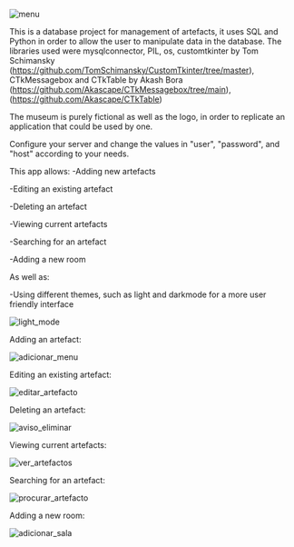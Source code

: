 ![menu](https://github.com/tiagofilip/PortfolioProjects/assets/141125110/57193d47-e9f9-4d50-b155-e11e3467d02e)


This is a database project for management of artefacts, it uses SQL and Python in order to allow the user to manipulate data in the database. 
The libraries used were mysqlconnector, PIL, os, customtkinter by Tom Schimansky (https://github.com/TomSchimansky/CustomTkinter/tree/master),
CTkMessagebox and CTkTable by Akash Bora (https://github.com/Akascape/CTkMessagebox/tree/main),
(https://github.com/Akascape/CTkTable)

The museum is purely fictional as well as the logo, in order to replicate an application that could be used by one.

Configure your server and change the values in "user", "password", and "host" according to your needs.

This app allows:
  -Adding new artefacts
  
  -Editing an existing artefact
  
  -Deleting an artefact
  
  -Viewing current artefacts
  
  -Searching for an artefact
  
  -Adding a new room

  As well as:

  -Using different themes, such as light and darkmode for a more user friendly interface

  ![light_mode](https://github.com/tiagofilip/PortfolioProjects/assets/141125110/1f12aafd-874e-404d-9832-abcfb59987be)

Adding an artefact:

  ![adicionar_menu](https://github.com/tiagofilip/PortfolioProjects/assets/141125110/c992a219-1162-437b-948b-400e1e333a93)

Editing an existing artefact:
  
  ![editar_artefacto](https://github.com/tiagofilip/PortfolioProjects/assets/141125110/90f72f38-66f6-4cd7-b1ac-15828929533b)

Deleting an artefact: 

  ![aviso_eliminar](https://github.com/tiagofilip/PortfolioProjects/assets/141125110/be1356dc-37b1-466b-925d-05664382bbdb)

Viewing current artefacts:
  
  ![ver_artefactos](https://github.com/tiagofilip/PortfolioProjects/assets/141125110/b09644c2-2fc8-4f7b-9d02-f7ef4a5944b3)

Searching for an artefact:
  
  ![procurar_artefacto](https://github.com/tiagofilip/PortfolioProjects/assets/141125110/02d81646-509a-4196-a12a-bb1fdfd9e31c)

Adding a new room:

  ![adicionar_sala](https://github.com/tiagofilip/PortfolioProjects/assets/141125110/d0159faf-0eec-48e9-96fb-a13ac2635fd7)

  

  
  
  

